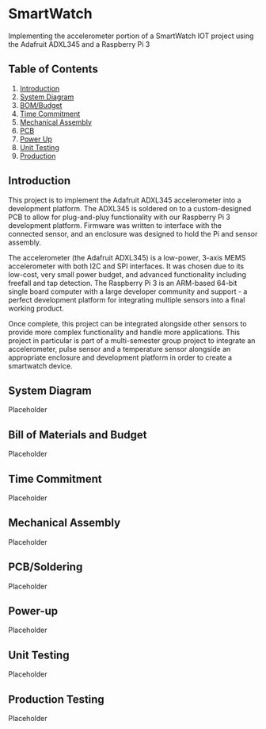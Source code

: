 # SmartWatch 
Implementing the accelerometer portion of a SmartWatch IOT project using the Adafruit ADXL345 and a Raspberry Pi 3

## Table of Contents
1. [Introduction](#Introduction)
2. [System Diagram](#System-Diagram)
3. [BOM/Budget](#Materials-Budget)
4. [Time Commitment](#Time-Commitment)
5. [Mechanical Assembly](#Mechanical-Assembly)
6. [PCB](#PCB-Soldering)
7. [Power Up](#Power-Up)
8. [Unit Testing](#Unit-Testing)
9. [Production](#Production-Testing)

## Introduction
This project is to implement the Adafruit ADXL345 accelerometer into a development platform. The ADXL345 is soldered on to a custom-designed PCB to allow for plug-and-pluy functionality with our Raspberry Pi 3 development platform. Firmware was written to interface with the connected sensor, and an enclosure was designed to hold the Pi and sensor assembly. 

The accelerometer (the Adafruit ADXL345) is a  low-power, 3-axis MEMS accelerometer with both I2C and SPI interfaces. It was chosen due to its low-cost, very small power budget, and advanced functionality including freefall and tap detection. The Raspberry Pi 3 is an ARM-based 64-bit single board computer with a large developer community and support - a perfect development platform for integrating multiple sensors into a final working product.

Once complete, this project can be integrated alongside other sensors to provide more complex functionality and handle more applications. This project in particular is part of a multi-semester group project to integrate an accelerometer, pulse sensor and a temperature sensor alongside an appropriate enclosure and development platform in order to create a smartwatch device.


## System Diagram
Placeholder

## Bill of Materials and Budget
Placeholder

## Time Commitment
Placeholder

## Mechanical Assembly
Placeholder

## PCB/Soldering
Placeholder

## Power-up
Placeholder

## Unit Testing
Placeholder

## Production Testing
Placeholder
